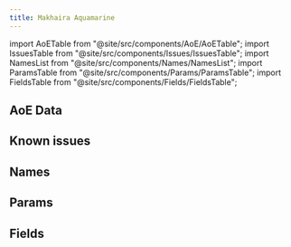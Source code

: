 ```yaml
---
title: Makhaira Aquamarine
---
```


import AoETable from "@site/src/components/AoE/AoETable";
import IssuesTable from "@site/src/components/Issues/IssuesTable";
import NamesList from "@site/src/components/Names/NamesList";
import ParamsTable from "@site/src/components/Params/ParamsTable";
import FieldsTable from "@site/src/components/Fields/FieldsTable";

## AoE Data

<AoETable item_key="makhairaaquamarine" data_src="weapon" />

## Known issues

<IssuesTable item_key="makhairaaquamarine" data_src="weapon" />

## Names

<NamesList item_key="makhairaaquamarine" data_src="weapon" />

## Params

<ParamsTable item_key="makhairaaquamarine" data_src="weapon" />

## Fields

<FieldsTable item_key="makhairaaquamarine" data_src="weapon" />
